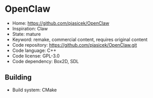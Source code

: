# OpenClaw

- Home: https://github.com/pjasicek/OpenClaw
- Inspiration: Claw
- State: mature
- Keyword: remake, commercial content, requires original content
- Code repository: https://github.com/pjasicek/OpenClaw.git
- Code language: C++
- Code license: GPL-3.0
- Code dependency: Box2D, SDL

## Building

- Build system: CMake
